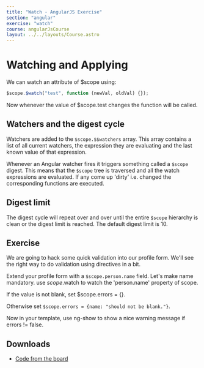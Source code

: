 ```yaml
---
title: "Watch - AngularJS Exercise"
section: "angular"
exercise: "watch"
course: angularJsCourse
layout: ../../layouts/Course.astro
---
```


# Watching and Applying

We can watch an attribute of $scope using:

```js
$scope.$watch("test", function (newVal, oldVal) {});
```

Now whenever the value of $scope.test changes the function will be called.

## Watchers and the digest cycle

Watchers are added to the `$scope.$$watchers` array. This array contains a list of all current watchers, the expression they are evaluating and the last known value of that expression.

Whenever an Angular watcher fires it triggers something called a `$scope` digest. This means that the `$scope` tree is traversed and all the watch expressions are evaluated. If any come up 'dirty' i.e. changed the corresponding functions are executed.

## Digest limit

The digest cycle will repeat over and over until the entire `$scope` hierarchy is clean or the digest limit is reached. The default digest limit is 10.

<section class="exercise">

## Exercise

We are going to hack some quick validation into our profile form. We'll see the right way to do validation using directives in a bit.

Extend your profile form with a `$scope.person.name` field. Let's make name mandatory. use $scope.$watch to watch the 'person.name' property of scope.

If the value is not blank, set $scope.errors = {}.

Otherwise set `$scope.errors = {name: "should not be blank."}`.

Now in your template, use ng-show to show a nice warning message if errors != false.

</section>

## Downloads

- [Code from the board](https://www.dropbox.com/sh/impzopzu853qdu0/AADic5blJ1rgfhI6H8ulwXs3a?dl=1)
